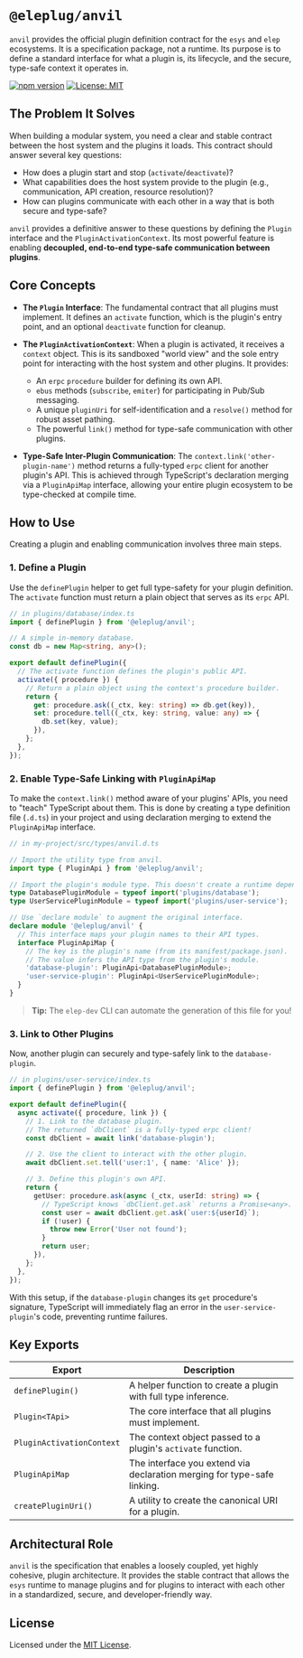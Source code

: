 # `@eleplug/anvil`

`anvil` provides the official plugin definition contract for the `esys` and `elep` ecosystems. It is a specification package, not a runtime. Its purpose is to define a standard interface for what a plugin is, its lifecycle, and the secure, type-safe context it operates in.

[![npm version](https://img.shields.io/npm/v/@eleplug/anvil.svg)](https://www.npmjs.com/package/@eleplug/anvil)
[![License: MIT](https://img.shields.io/badge/License-MIT-yellow.svg)](https://opensource.org/licenses/MIT)

## The Problem It Solves

When building a modular system, you need a clear and stable contract between the host system and the plugins it loads. This contract should answer several key questions:

*   How does a plugin start and stop (`activate`/`deactivate`)?
*   What capabilities does the host system provide to the plugin (e.g., communication, API creation, resource resolution)?
*   How can plugins communicate with each other in a way that is both secure and type-safe?

`anvil` provides a definitive answer to these questions by defining the `Plugin` interface and the `PluginActivationContext`. Its most powerful feature is enabling **decoupled, end-to-end type-safe communication between plugins**.

## Core Concepts

*   **The `Plugin` Interface**: The fundamental contract that all plugins must implement. It defines an `activate` function, which is the plugin's entry point, and an optional `deactivate` function for cleanup.

*   **The `PluginActivationContext`**: When a plugin is activated, it receives a `context` object. This is its sandboxed "world view" and the sole entry point for interacting with the host system and other plugins. It provides:
    *   An `erpc` `procedure` builder for defining its own API.
    *   `ebus` methods (`subscribe`, `emiter`) for participating in Pub/Sub messaging.
    *   A unique `pluginUri` for self-identification and a `resolve()` method for robust asset pathing.
    *   The powerful `link()` method for type-safe communication with other plugins.

*   **Type-Safe Inter-Plugin Communication**: The `context.link('other-plugin-name')` method returns a fully-typed `erpc` client for another plugin's API. This is achieved through TypeScript's declaration merging via a `PluginApiMap` interface, allowing your entire plugin ecosystem to be type-checked at compile time.

## How to Use

Creating a plugin and enabling communication involves three main steps.

### 1. Define a Plugin

Use the `definePlugin` helper to get full type-safety for your plugin definition. The `activate` function must return a plain object that serves as its `erpc` API.

```typescript
// in plugins/database/index.ts
import { definePlugin } from '@eleplug/anvil';

// A simple in-memory database.
const db = new Map<string, any>();

export default definePlugin({
  // The activate function defines the plugin's public API.
  activate({ procedure }) {
    // Return a plain object using the context's procedure builder.
    return {
      get: procedure.ask((_ctx, key: string) => db.get(key)),
      set: procedure.tell((_ctx, key: string, value: any) => {
        db.set(key, value);
      }),
    };
  },
});
```

### 2. Enable Type-Safe Linking with `PluginApiMap`

To make the `context.link()` method aware of your plugins' APIs, you need to "teach" TypeScript about them. This is done by creating a type definition file (`.d.ts`) in your project and using declaration merging to extend the `PluginApiMap` interface.

```typescript
// in my-project/src/types/anvil.d.ts

// Import the utility type from anvil.
import type { PluginApi } from '@eleplug/anvil';

// Import the plugin's module type. This doesn't create a runtime dependency.
type DatabasePluginModule = typeof import('plugins/database');
type UserServicePluginModule = typeof import('plugins/user-service');

// Use `declare module` to augment the original interface.
declare module '@eleplug/anvil' {
  // This interface maps your plugin names to their API types.
  interface PluginApiMap {
    // The key is the plugin's name (from its manifest/package.json).
    // The value infers the API type from the plugin's module.
    'database-plugin': PluginApi<DatabasePluginModule>;
    'user-service-plugin': PluginApi<UserServicePluginModule>;
  }
}
```
> **Tip:** The `elep-dev` CLI can automate the generation of this file for you!

### 3. Link to Other Plugins

Now, another plugin can securely and type-safely link to the `database-plugin`.

```typescript
// in plugins/user-service/index.ts
import { definePlugin } from '@eleplug/anvil';

export default definePlugin({
  async activate({ procedure, link }) {
    // 1. Link to the database plugin.
    // The returned `dbClient` is a fully-typed erpc client!
    const dbClient = await link('database-plugin');

    // 2. Use the client to interact with the other plugin.
    await dbClient.set.tell('user:1', { name: 'Alice' });

    // 3. Define this plugin's own API.
    return {
      getUser: procedure.ask(async (_ctx, userId: string) => {
        // TypeScript knows `dbClient.get.ask` returns a Promise<any>.
        const user = await dbClient.get.ask(`user:${userId}`);
        if (!user) {
          throw new Error('User not found');
        }
        return user;
      }),
    };
  },
});
```
With this setup, if the `database-plugin` changes its `get` procedure's signature, TypeScript will immediately flag an error in the `user-service-plugin`'s code, preventing runtime failures.

## Key Exports

| Export                    | Description                                                                 |
| ------------------------- | --------------------------------------------------------------------------- |
| `definePlugin()`          | A helper function to create a plugin with full type inference.              |
| `Plugin<TApi>`            | The core interface that all plugins must implement.                         |
| `PluginActivationContext` | The context object passed to a plugin's `activate` function.                |
| `PluginApiMap`            | The interface you extend via declaration merging for type-safe linking.     |
| `createPluginUri()`       | A utility to create the canonical URI for a plugin.                         |

## Architectural Role

`anvil` is the specification that enables a loosely coupled, yet highly cohesive, plugin architecture. It provides the stable contract that allows the `esys` runtime to manage plugins and for plugins to interact with each other in a standardized, secure, and developer-friendly way.

## License

Licensed under the [MIT License](https://opensource.org/licenses/MIT).